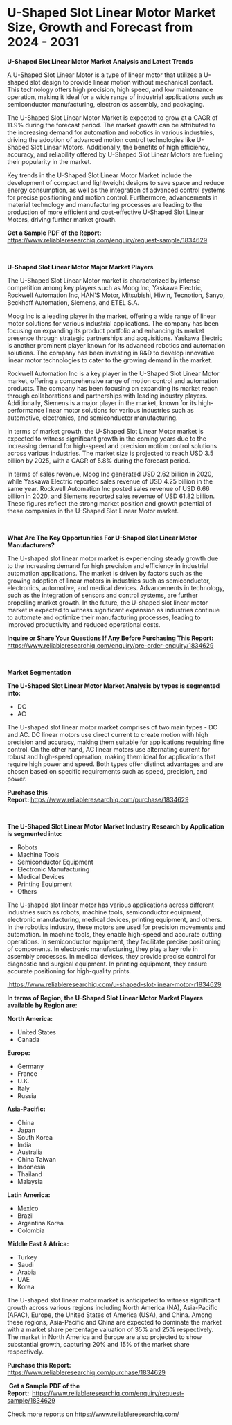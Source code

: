 <p><h1>U-Shaped Slot Linear Motor Market Size, Growth and Forecast from 2024 - 2031</h1></p><p><strong>U-Shaped Slot Linear Motor Market Analysis and Latest Trends</strong></p>
<p><p>A U-Shaped Slot Linear Motor is a type of linear motor that utilizes a U-shaped slot design to provide linear motion without mechanical contact. This technology offers high precision, high speed, and low maintenance operation, making it ideal for a wide range of industrial applications such as semiconductor manufacturing, electronics assembly, and packaging.</p><p>The U-Shaped Slot Linear Motor Market is expected to grow at a CAGR of 11.9% during the forecast period. The market growth can be attributed to the increasing demand for automation and robotics in various industries, driving the adoption of advanced motion control technologies like U-Shaped Slot Linear Motors. Additionally, the benefits of high efficiency, accuracy, and reliability offered by U-Shaped Slot Linear Motors are fueling their popularity in the market.</p><p>Key trends in the U-Shaped Slot Linear Motor Market include the development of compact and lightweight designs to save space and reduce energy consumption, as well as the integration of advanced control systems for precise positioning and motion control. Furthermore, advancements in material technology and manufacturing processes are leading to the production of more efficient and cost-effective U-Shaped Slot Linear Motors, driving further market growth.</p></p>
<p><strong>Get a Sample PDF of the Report:&nbsp;</strong> <a href="https://www.reliableresearchiq.com/enquiry/request-sample/1834629">https://www.reliableresearchiq.com/enquiry/request-sample/1834629</a></p>
<p>&nbsp;</p>
<p><strong>U-Shaped Slot Linear Motor Major Market Players</strong></p>
<p><p>The U-Shaped Slot Linear Motor market is characterized by intense competition among key players such as Moog Inc, Yaskawa Electric, Rockwell Automation Inc, HAN'S Motor, Mitsubishi, Hiwin, Tecnotion, Sanyo, Beckhoff Automation, Siemens, and ETEL S.A.</p><p>Moog Inc is a leading player in the market, offering a wide range of linear motor solutions for various industrial applications. The company has been focusing on expanding its product portfolio and enhancing its market presence through strategic partnerships and acquisitions. Yaskawa Electric is another prominent player known for its advanced robotics and automation solutions. The company has been investing in R&D to develop innovative linear motor technologies to cater to the growing demand in the market.</p><p>Rockwell Automation Inc is a key player in the U-Shaped Slot Linear Motor market, offering a comprehensive range of motion control and automation products. The company has been focusing on expanding its market reach through collaborations and partnerships with leading industry players. Additionally, Siemens is a major player in the market, known for its high-performance linear motor solutions for various industries such as automotive, electronics, and semiconductor manufacturing.</p><p>In terms of market growth, the U-Shaped Slot Linear Motor market is expected to witness significant growth in the coming years due to the increasing demand for high-speed and precision motion control solutions across various industries. The market size is projected to reach USD 3.5 billion by 2025, with a CAGR of 5.8% during the forecast period. </p><p>In terms of sales revenue, Moog Inc generated USD 2.62 billion in 2020, while Yaskawa Electric reported sales revenue of USD 4.25 billion in the same year. Rockwell Automation Inc posted sales revenue of USD 6.66 billion in 2020, and Siemens reported sales revenue of USD 61.82 billion. These figures reflect the strong market position and growth potential of these companies in the U-Shaped Slot Linear Motor market.</p></p>
<p>&nbsp;</p>
<p><strong>What Are The Key Opportunities For U-Shaped Slot Linear Motor Manufacturers?</strong></p>
<p><p>The U-shaped slot linear motor market is experiencing steady growth due to the increasing demand for high precision and efficiency in industrial automation applications. The market is driven by factors such as the growing adoption of linear motors in industries such as semiconductor, electronics, automotive, and medical devices. Advancements in technology, such as the integration of sensors and control systems, are further propelling market growth. In the future, the U-shaped slot linear motor market is expected to witness significant expansion as industries continue to automate and optimize their manufacturing processes, leading to improved productivity and reduced operational costs.</p></p>
<p><strong>Inquire or Share Your Questions If Any Before Purchasing This Report:</strong> <a href="https://www.reliableresearchiq.com/enquiry/pre-order-enquiry/1834629">https://www.reliableresearchiq.com/enquiry/pre-order-enquiry/1834629</a></p>
<p>&nbsp;</p>
<p><strong>Market Segmentation</strong></p>
<p><strong>The U-Shaped Slot Linear Motor Market Analysis by types is segmented into:</strong></p>
<p><ul><li>DC</li><li>AC</li></ul></p>
<p><p>The U-shaped slot linear motor market comprises of two main types - DC and AC. DC linear motors use direct current to create motion with high precision and accuracy, making them suitable for applications requiring fine control. On the other hand, AC linear motors use alternating current for robust and high-speed operation, making them ideal for applications that require high power and speed. Both types offer distinct advantages and are chosen based on specific requirements such as speed, precision, and power.</p></p>
<p><strong>Purchase this Report:&nbsp;</strong><a href="https://www.reliableresearchiq.com/purchase/1834629">https://www.reliableresearchiq.com/purchase/1834629</a></p>
<p>&nbsp;</p>
<p><strong>The U-Shaped Slot Linear Motor Market Industry Research by Application is segmented into:</strong></p>
<p><ul><li>Robots</li><li>Machine Tools</li><li>Semiconductor Equipment</li><li>Electronic Manufacturing</li><li>Medical Devices</li><li>Printing Equipment</li><li>Others</li></ul></p>
<p><p>The U-shaped slot linear motor has various applications across different industries such as robots, machine tools, semiconductor equipment, electronic manufacturing, medical devices, printing equipment, and others. In the robotics industry, these motors are used for precision movements and automation. In machine tools, they enable high-speed and accurate cutting operations. In semiconductor equipment, they facilitate precise positioning of components. In electronic manufacturing, they play a key role in assembly processes. In medical devices, they provide precise control for diagnostic and surgical equipment. In printing equipment, they ensure accurate positioning for high-quality prints.</p></p>
<p><a href="https://www.reliableresearchiq.com/u-shaped-slot-linear-motor-r1834629">&nbsp;https://www.reliableresearchiq.com/u-shaped-slot-linear-motor-r1834629</a></p>
<p><strong>In terms of Region, the U-Shaped Slot Linear Motor Market Players available by Region are:</strong></p>
<p>
    <p> <strong> North America: </strong>
        <ul>
            <li>United States</li>
            <li>Canada</li>
        </ul>
        </p> 
    <p> <strong> Europe: </strong>
        <ul>
            <li>Germany</li>
            <li>France</li>
            <li>U.K.</li>
            <li>Italy</li>
            <li>Russia</li>
        </ul>
        </p> 
    <p> <strong> Asia-Pacific: </strong>
        <ul>
            <li>China</li>
            <li>Japan</li>
            <li>South Korea</li>
            <li>India</li>
            <li>Australia</li>
            <li>China Taiwan</li>
            <li>Indonesia</li>
            <li>Thailand</li>
            <li>Malaysia</li>
        </ul>
        </p> 
    <p> <strong> Latin America: </strong>
        <ul>
            <li>Mexico</li>
            <li>Brazil</li>
            <li>Argentina Korea</li>
            <li>Colombia</li>
        </ul>
        </p> 
    <p> <strong> Middle East & Africa: </strong>
        <ul>
            <li>Turkey</li>
            <li>Saudi</li>
            <li>Arabia</li>
            <li>UAE</li>
            <li>Korea</li>
        </ul>
    </p>
    </p>
<p><p>The U-shaped slot linear motor market is anticipated to witness significant growth across various regions including North America (NA), Asia-Pacific (APAC), Europe, the United States of America (USA), and China. Among these regions, Asia-Pacific and China are expected to dominate the market with a market share percentage valuation of 35% and 25% respectively. The market in North America and Europe are also projected to show substantial growth, capturing 20% and 15% of the market share respectively.</p></p>
<p><strong>Purchase this Report: </strong><a href="https://www.reliableresearchiq.com/purchase/1834629">https://www.reliableresearchiq.com/purchase/1834629</a></p>
<p>&nbsp;<strong>Get a Sample PDF of the Report:&nbsp;&nbsp;</strong><a href="https://www.reliableresearchiq.com/enquiry/request-sample/1834629">https://www.reliableresearchiq.com/enquiry/request-sample/1834629</a></p>
<p><strong></strong></p>
<p>Check more reports on <a href="https://www.reliableresearchiq.com/">https://www.reliableresearchiq.com/</a></p>